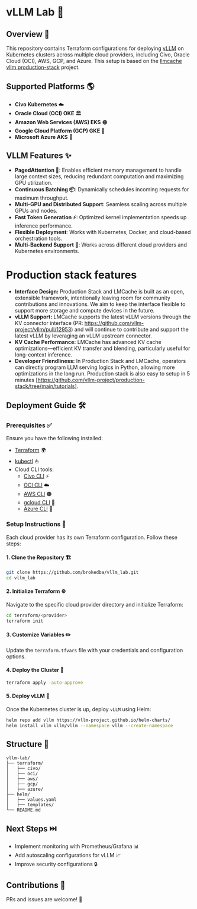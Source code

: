 # vLLM Lab 🚀

## Overview 📌

This repository contains Terraform configurations for deploying [vLLM](https://github.com/vllm-project/vllm) on Kubernetes clusters across multiple cloud providers, including Civo, Oracle Cloud (OCI), AWS, GCP, and Azure. This setup is based on the [llmcache vllm production-stack](https://github.com/llmcache/vllm-production-stack) project.

## Supported Platforms 🌎

- **Civo Kubernetes** ☁️
- **Oracle Cloud (OCI) OKE** 🏛️
- **Amazon Web Services (AWS) EKS** 🟠
- **Google Cloud Platform (GCP) GKE** 🔵
- **Microsoft Azure AKS** 🔷

## VLLM Features ✨
- **PagedAttention 🚀**: Enables efficient memory management to handle large context sizes, reducing redundant computation and maximizing GPU utilization.
- **Continuous Batching 📦**: Dynamically schedules incoming requests for maximum throughput.
- **Multi-GPU and Distributed Support**: Seamless scaling across multiple GPUs and nodes.
- **Fast Token Generation ⚡**: Optimized kernel implementation speeds up inference performance.
- **Flexible Deployment**: Works with Kubernetes, Docker, and cloud-based orchestration tools.
- **Multi-Backend Support 🔗**: Works across different cloud providers and Kubernetes environments.

# Production stack features
- **Interface Design:** Production Stack and LMCache is built as an open, extensible framework, intentionally leaving room for community contributions and innovations. We aim to keep the interface flexible to support more storage and compute devices in the future.
- **vLLM Support:** LMCache supports the latest vLLM versions through the KV connector interface (PR: https://github.com/vllm-project/vllm/pull/12953) and will continue to contribute and support the latest vLLM by leveraging an vLLM upstream connector.
- **KV Cache Performance:** LMCache has advanced KV cache optimizations—efficient KV transfer and blending, particularly useful for long-context inference.
- **Developer Friendliness:** In Production Stack and LMCache, operators can directly program LLM serving logics in Python, allowing more optimizations in the long run. Production stack is also easy to setup in 5 minutes [https://github.com/vllm-project/production-stack/tree/main/tutorials].
## Deployment Guide 🛠️

### Prerequisites ✅

Ensure you have the following installed:

- [Terraform](https://developer.hashicorp.com/terraform/downloads) 🌍
- [kubectl](https://kubernetes.io/docs/tasks/tools/) ⛵
- Cloud CLI tools:
  - [Civo CLI](https://www.civo.com/docs) ⚡
  - [OCI CLI](https://docs.oracle.com/en-us/iaas/Content/API/SDKDocs/cli.htm) ☁️
  - [AWS CLI](https://docs.aws.amazon.com/cli/latest/userguide/install-cliv2.html) 🟠
  - [gcloud CLI](https://cloud.google.com/sdk/docs/install) 🔵
  - [Azure CLI](https://learn.microsoft.com/en-us/cli/azure/install-azure-cli) 🔷

### Setup Instructions 📖

Each cloud provider has its own Terraform configuration. Follow these steps:

#### 1. Clone the Repository 🏗️

```bash
git clone https://github.com/brokedba/vllm_lab.git
cd vllm_lab
```

#### 2. Initialize Terraform ⚙️

Navigate to the specific cloud provider directory and initialize Terraform:

```bash
cd terraform/<provider>
terraform init
```

#### 3. Customize Variables ✏️

Update the `terraform.tfvars` file with your credentials and configuration options.

#### 4. Deploy the Cluster 🚀

```bash
terraform apply -auto-approve
```

#### 5. Deploy vLLM 🧠

Once the Kubernetes cluster is up, deploy `vLLM` using Helm:

```bash
helm repo add vllm https://vllm-project.github.io/helm-charts/
helm install vllm vllm/vllm --namespace vllm --create-namespace
```

## Structure 📂

```
vllm-lab/
├── terraform/
│   ├── civo/
│   ├── oci/
│   ├── aws/
│   ├── gcp/
│   ├── azure/
├── helm/
│   ├── values.yaml
│   ├── templates/
└── README.md
```

## Next Steps ⏭️

- Implement monitoring with Prometheus/Grafana 📊
- Add autoscaling configurations for vLLM 📈
- Improve security configurations 🔒

## Contributions 🤝

PRs and issues are welcome! 🚀

